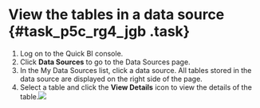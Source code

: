 # View the tables in a data source {#task_p5c_rg4_jgb .task}

1.  Log on to the Quick BI console.
2.  Click **Data Sources** to go to the Data Sources page.
3.  In the My Data Sources list, click a data source. All tables stored in the data source are displayed on the right side of the page.
4.  Select a table and click the **View Details** icon to view the details of the table.![](http://static-aliyun-doc.oss-cn-hangzhou.aliyuncs.com/assets/img/90154/156404531036307_en-US.png)



